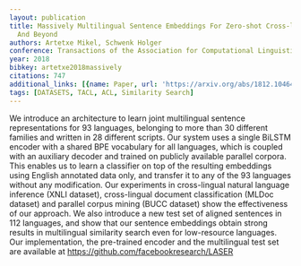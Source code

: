 ```yaml
---
layout: publication
title: Massively Multilingual Sentence Embeddings For Zero-shot Cross-lingual Transfer
  And Beyond
authors: Artetxe Mikel, Schwenk Holger
conference: Transactions of the Association for Computational Linguistics
year: 2018
bibkey: artetxe2018massively
citations: 747
additional_links: [{name: Paper, url: 'https://arxiv.org/abs/1812.10464'}]
tags: [DATASETS, TACL, ACL, Similarity Search]
---
```

We introduce an architecture to learn joint multilingual sentence
representations for 93 languages, belonging to more than 30 different families
and written in 28 different scripts. Our system uses a single BiLSTM encoder
with a shared BPE vocabulary for all languages, which is coupled with an
auxiliary decoder and trained on publicly available parallel corpora. This
enables us to learn a classifier on top of the resulting embeddings using
English annotated data only, and transfer it to any of the 93 languages without
any modification. Our experiments in cross-lingual natural language inference
(XNLI dataset), cross-lingual document classification (MLDoc dataset) and
parallel corpus mining (BUCC dataset) show the effectiveness of our approach.
We also introduce a new test set of aligned sentences in 112 languages, and
show that our sentence embeddings obtain strong results in multilingual
similarity search even for low-resource languages. Our implementation, the
pre-trained encoder and the multilingual test set are available at
https://github.com/facebookresearch/LASER
